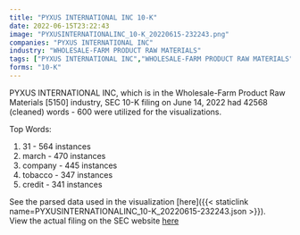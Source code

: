 ```yaml
---
title: "PYXUS INTERNATIONAL INC 10-K"
date: 2022-06-15T23:22:43
image: "PYXUSINTERNATIONALINC_10-K_20220615-232243.png"
companies: "PYXUS INTERNATIONAL INC"
industry: "WHOLESALE-FARM PRODUCT RAW MATERIALS"
tags: ["PYXUS INTERNATIONAL INC","WHOLESALE-FARM PRODUCT RAW MATERIALS","06-14-2022","10-K"]
forms: "10-K"
---
```

PYXUS INTERNATIONAL INC, which is in the Wholesale-Farm Product Raw Materials [5150] industry, SEC 10-K filing on June 14, 2022 had 42568 (cleaned) words - 600 were utilized for the visualizations.

Top Words:
1. 31 - 564 instances
2. march - 470 instances
3. company - 445 instances
4. tobacco - 347 instances
5. credit - 341 instances


See the parsed data used in the visualization [here]({{< staticlink name=PYXUSINTERNATIONALINC_10-K_20220615-232243.json >}}).  
View the actual filing on the SEC website [here](https://www.sec.gov/Archives/edgar/data/939930/0000939930-22-000030.txt)